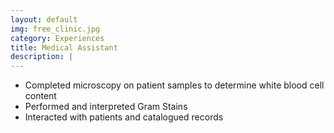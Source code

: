 ```yaml
---
layout: default
img: free_clinic.jpg
category: Experiences
title: Medical Assistant
description: |
---
```


* Completed microscopy on patient samples to determine white blood cell content
* Performed and interpreted Gram Stains
* Interacted with patients and catalogued records
